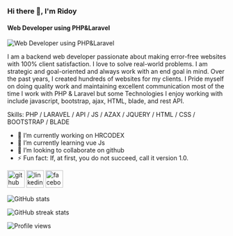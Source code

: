 ### Hi there 👋, I'm Ridoy
#### Web Developer using PHP&Laravel
![Web Developer using PHP&Laravel](https://scontent.fcgp3-2.fna.fbcdn.net/v/t39.30808-6/336479941_1014162049467345_8400419120295611183_n.jpg?_nc_cat=111&ccb=1-7&_nc_sid=730e14&_nc_eui2=AeFhXv3IfUjfbUYaVoVUdnO8Zkq4xIW0k91mSrjEhbST3YpYn6BXAAHc7kZ2Ef5OTNEsg8iHtQxYZtBWAX1zDXQg&_nc_ohc=WdpQjt5y_U8AX_M4BUi&_nc_ht=scontent.fcgp3-2.fna&oh=00_AfB2zJ-OenIVnYsSx895ahLzj3JO2cAlO5EIClMPCwRrtA&oe=641A6FB0)

I am a backend web developer passionate about making error-free websites with 100% client satisfaction. I love to solve real-world problems. I am strategic and goal-oriented and always work with an end goal in mind. Over the past years, I created hundreds of websites for my clients. I Pride myself on doing quality work and maintaining excellent communication most of the time I work with PHP & Laravel but some Technologies I enjoy working with include javascript, bootstrap, ajax, HTML, blade, and rest API.   

Skills: PHP / LARAVEL / API / JS / AZAX / JQUERY / HTML / CSS / BOOTSTRAP / BLADE

- 🔭 I’m currently working on HRCODEX 
- 🌱 I’m currently learning vue Js 
- 👯 I’m looking to collaborate on github 
- ⚡ Fun fact: If, at first, you do not succeed, call it version 1.0. 


[<img src='https://cdn.jsdelivr.net/npm/simple-icons@3.0.1/icons/github.svg' alt='github' height='40'>](https://github.com/Hanifur-Rahman-Ridoy)  [<img src='https://cdn.jsdelivr.net/npm/simple-icons@3.0.1/icons/linkedin.svg' alt='linkedin' height='40'>](https://www.linkedin.com/in/hr-ridoy/)  [<img src='https://cdn.jsdelivr.net/npm/simple-icons@3.0.1/icons/facebook.svg' alt='facebook' height='40'>](https://www.facebook.com/hr.ridoy.3994)  


![GitHub stats](https://github-readme-stats.vercel.app/api?username=Hanifur-Rahman-Ridoy&show_icons=true)  

![GitHub streak stats](https://streak-stats.demolab.com/?user=Hanifur-Rahman-Ridoy)  

![Profile views](https://gpvc.arturio.dev/Hanifur-Rahman-Ridoy)  
